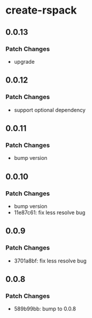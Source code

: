 # create-rspack

## 0.0.13

### Patch Changes

- upgrade

## 0.0.12

### Patch Changes

- support optional dependency

## 0.0.11

### Patch Changes

- bump version

## 0.0.10

### Patch Changes

- bump version
- 11e87c61: fix less resolve bug

## 0.0.9

### Patch Changes

- 3701a8bf: fix less resolve bug

## 0.0.8

### Patch Changes

- 589b99bb: bump to 0.0.8
